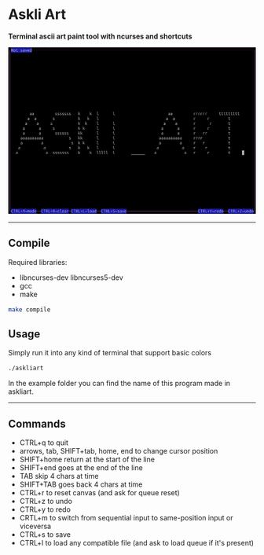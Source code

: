 # Askli Art
**Terminal ascii art paint tool with ncurses and shortcuts**

![Figure 1-1](examples/askli_art_screenshot1.jpg?raw=true)

---

## Compile

Required libraries:
- libncurses-dev libncurses5-dev
- gcc
- make

```bash
make compile
```

## Usage

Simply run it into any kind of terminal that support basic colors
```bash
./askliart
```

In the example folder you can find the name of this program made in askliart.

---

## Commands

* CTRL+q to quit
* arrows, tab, SHIFT+tab, home, end to change cursor position
* SHIFT+home return at the start of the line
* SHIFT+end goes at the end of the line
* TAB skip 4 chars at time
* SHIFT+TAB goes back 4 chars at time
* CTRL+r to reset canvas (and ask for queue reset)
* CTRL+z to undo
* CTRL+y to redo
* CRTL+m to switch from sequential input to same-position input or viceversa
* CTRL+s to save
* CTRL+l to load any compatible file (and ask to load queue if it's present)
